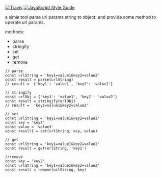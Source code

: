 [![Travis](https://img.shields.io/travis/rust-lang/rust.svg)]()
[![JavaScript Style Guide](https://img.shields.io/badge/code_style-standard-brightgreen.svg)](https://standardjs.com)

a simle tool parse url params string to object. and provide some method to operate url params.

methods:

* parse
* stringify
* set
* get
* remove

```
// parse
const urlString = 'key1=value1&key2=value2'
const result = parse(urlString)
// result =  {'key1': 'value1', 'key2': 'value2'}

// stringify
const urlObj = {'key1': 'value1', 'key2': 'value2'}
const result = stringify(urlObj)
// result =  'key1=value1&key2=value2'

// set
const urlString = 'key1=value1&key2=value2'
const key = 'key3'
const value = 'value3'
const result1 = set(urlString, key, value)

// get
const urlString = 'key1=value1&key2=value2'
const result = get(urlString, 'key1')

//remove
const key = 'key2'
const urlString = 'key1=value1&key2=value2'
const result = remove(urlString, key)
```




